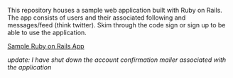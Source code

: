 This repository houses a sample web application built with Ruby on Rails. The app consists of users and their associated following and messages/feed (think twitter). Skim through the code sign or sign up to be able to use the application.

[Sample Ruby on Rails App](https://dashboard.heroku.com/apps/secure-everglades-86674/settings)


*update: I have shut down the account confirmation mailer associated with the application*
